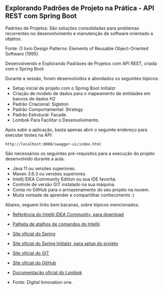 <h2>Explorando Padrões de Projeto na Prática - API REST com Spring Boot</h2>

Padrões de Projetos: São soluções consolidadas para problemas recorrentes  no desenvolvimento e manutenção de software
orientado a objetos. 

Fonte: O livro Design Patterns: Elements of Reusable Object-Oriented Software (1995).

Desenvolvendo e Explorando Padrãoes de Projetos com API REST, criada com o Spring Boot.

Durante a sessão, foram desenvolvidos e abordados os seguintes tópicos:

* Setup inicial de projeto com o Spring Boot Initialzr 
* Criação de modelo de dados para o mapeamento de entidades em bancos de dados H2
* Padrão Criacional: Sigleton
* Padrão Comportamental: Strategy
* Padrão Estrutural: Facade.
* Lombok Para Facilitar o Desenvolvimento.


Após subir a aplicação, basta apenas abrir o seguinte endereço para executar testes na API:

```
http://localhost:8080/swagger-ui/index.html
```


São necessários os seguintes pré-requisitos para a execução do projeto desenvolvido durante a aula:

* Java 11 ou versões superiores.
* Maven 3.6.3 ou versões superiores.
* Intellj IDEA Community Edition ou sua IDE favorita.
* Controle de versão GIT instalado na sua máquina.
* Conta no GitHub para o armazenamento do seu projeto na nuvem.
* Muita vontade de aprender e compartilhar conhecimento :)

Abaixo, seguem links bem bacanas, sobre tópicos mencionados:

* [Referência do Intellij IDEA Community, para download](https://www.jetbrains.com/idea/download)
* [Palheta de atalhos de comandos do Intellij](https://resources.jetbrains.com/storage/products/intellij-idea/docs/IntelliJIDEA_ReferenceCard.pdf)
* [Site oficial do Spring](https://spring.io/)
* [Site oficial do Spring Initialzr, para setup do projeto](https://start.spring.io/)
* [Site oficial do GIT](https://git-scm.com/)
* [Site oficial do GitHub](http://github.com/)
* [Documentação oficial do Lombok](https://projectlombok.org/)


* Fonte: Digital Innovation one.


